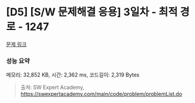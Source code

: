 # [D5] [S/W 문제해결 응용] 3일차 - 최적 경로 - 1247 

[문제 링크](https://swexpertacademy.com/main/code/problem/problemDetail.do?contestProbId=AV15OZ4qAPICFAYD) 

### 성능 요약

메모리: 32,852 KB, 시간: 2,362 ms, 코드길이: 2,319 Bytes



> 출처: SW Expert Academy, https://swexpertacademy.com/main/code/problem/problemList.do
